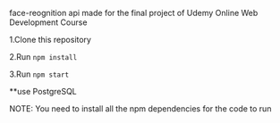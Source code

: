 face-reognition api made for the final project of Udemy Online Web Development Course

1.Clone this repository

2.Run `npm install`

3.Run `npm start`

**use PostgreSQL


NOTE: You need to install all the npm dependencies for the code to run
